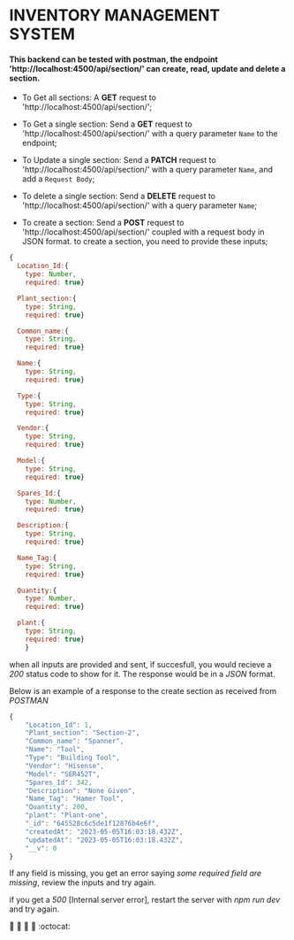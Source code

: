 # INVENTORY MANAGEMENT SYSTEM

#### This backend can be tested with postman, the endpoint 'http://localhost:4500/api/section/' can create, read, update and delete a section.

- To Get all sections: A **GET** request to 'http://localhost:4500/api/section/';

- To Get a single section: Send a **GET** request to 'http://localhost:4500/api/section/' with a query parameter `Name` to the endpoint;

- To Update a single section: Send a **PATCH** request to 'http://localhost:4500/api/section/' with a query parameter `Name`, and add a `Request Body`;

- To delete a single section: Send a **DELETE** request to 'http://localhost:4500/api/section/' with a query parameter `Name`;

- To create a section:  Send a **POST** request to 'http://localhost:4500/api/section/' coupled with a request body in JSON format.
to create a section, you need to provide these inputs;
```javascript
{
  Location_Id:{
    type: Number,
    required: true}

  Plant_section:{
    type: String,
    required: true}

  Common_name:{
    type: String,
    required: true}

  Name:{
    type: String,
    required: true}

  Type:{
    type: String,
    required: true}

  Vendor:{
    type: String,
    required: true}

  Model:{
    type: String,
    required: true}

  Spares_Id:{
    type: Number,
    required: true}

  Description:{
    type: String,
    required: true}

  Name_Tag:{
    type: String,
    required: true}

  Quantity:{
    type: Number,
    required: true}

  plant:{
    type: String,
    required: true}
    }
```


when all inputs are provided and sent, if succesfull, you would recieve a *200* status code to show for it.
The response would be in a *JSON* format.

Below is an example of a response to the create section as received from *POSTMAN*

```javascript
{
    "Location_Id": 1,
    "Plant_section": "Section-2",
    "Common_name": "Spanner",
    "Name": "Tool",
    "Type": "Building Tool",
    "Vendor": "Hisense",
    "Model": "SER452T",
    "Spares_Id": 342,
    "Description": "None Given",
    "Name_Tag": "Hamer Tool",
    "Quantity": 200,
    "plant": "Plant-one",
    "_id": "645528c6c5de1f12876b4e6f",
    "createdAt": "2023-05-05T16:03:18.432Z",
    "updatedAt": "2023-05-05T16:03:18.432Z",
    "__v": 0
}

```

If any field is missing, you get an error saying *some required field are missing*, review the inputs and try again.

if you get a *500* [Internal server error], restart the server with *npm run dev* and try again.


:rocket: :rocket: :tada: :tada: :octocat:
